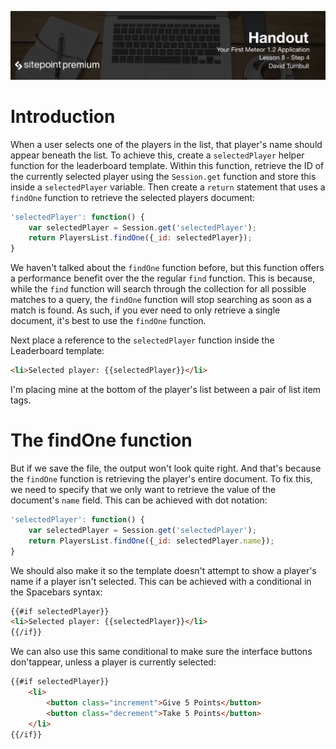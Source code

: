 ![](headings/8.4.png)

# Introduction

When a user selects one of the players in the list, that player's name should appear beneath the list. To achieve this, create a `selectedPlayer` helper function for the leaderboard template. Within this function, retrieve the ID of the currently selected player using the `Session.get` function and store this inside a `selectedPlayer` variable. Then create a `return` statement that uses a `findOne` function to retrieve the selected players document:

```js
'selectedPlayer': function() {
	var selectedPlayer = Session.get('selectedPlayer');
	return PlayersList.findOne({_id: selectedPlayer});
}
```

We haven't talked about the `findOne` function before, but this function offers a performance benefit over the the regular `find` function. This is because, while the `find` function will search through the collection for all possible matches to a query, the `findOne` function will stop searching as soon as a match is found. As such, if you ever need to only retrieve a single document, it's best to use the `findOne` function.

Next place a reference to the `selectedPlayer` function inside the Leaderboard template:

```html
<li>Selected player: {{selectedPlayer}}</li>
```

I'm placing mine at the bottom of the player's list between a pair of list item tags.

# The findOne function

But if we save the file, the output won't look quite right. And that's because the `findOne` function is retrieving the player's entire document. To fix this, we need to specify that we only want to retrieve the value of the document's `name` field. This can be achieved with dot notation:

```js
'selectedPlayer': function() {
	var selectedPlayer = Session.get('selectedPlayer');
	return PlayersList.findOne({_id: selectedPlayer.name});
}
```

We should also make it so the template doesn't attempt to show a player's name if a player isn't selected. This can be achieved with a conditional in the Spacebars syntax:

```html
{{#if selectedPlayer}}
<li>Selected player: {{selectedPlayer}}</li>
{{/if}}
```

We can also use this same conditional to make sure the interface buttons don'tappear, unless a player is currently selected:

```html
{{#if selectedPlayer}}
	<li>
		<button class="increment">Give 5 Points</button>
		<button class="decrement">Take 5 Points</button>
	</li>
{{/if}}
```